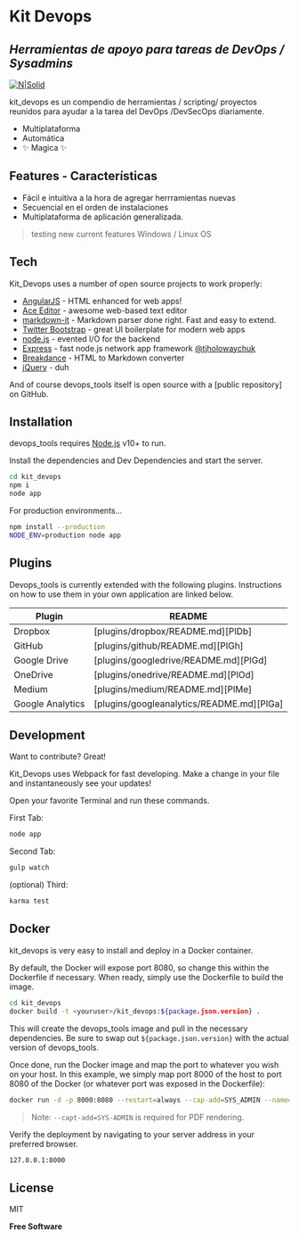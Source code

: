 # Kit Devops
## _Herramientas de apoyo para tareas de DevOps / Sysadmins_

[![N|Solid](https://cldup.com/dTxpPi9lDf.thumb.png)](https://nodesource.com/products/nsolid)


kit_devops es un compendio de herramientas / scripting/ proyectos reunidos para ayudar a la tarea
del DevOps /DevSecOps diariamente.

- Multiplataforma
- Automática
- ✨ Magica ✨

## Features - Características

- Fácil e intuitiva a la hora de agregar herrramientas nuevas
- Secuencial en el orden de instalaciones
- Multiplataforma de aplicación generalizada.

> testing new current features
> Windows / Linux OS 

## Tech

Kit_Devops uses a number of open source projects to work properly:

- [AngularJS] - HTML enhanced for web apps!
- [Ace Editor] - awesome web-based text editor
- [markdown-it] - Markdown parser done right. Fast and easy to extend.
- [Twitter Bootstrap] - great UI boilerplate for modern web apps
- [node.js] - evented I/O for the backend
- [Express] - fast node.js network app framework [@tjholowaychuk]
- [Breakdance](https://breakdance.github.io/breakdance/) - HTML
to Markdown converter
- [jQuery] - duh

And of course devops_tools itself is open source with a [public repository]
 on GitHub.

## Installation

devops_tools requires [Node.js](https://nodejs.org/) v10+ to run.

Install the dependencies and Dev Dependencies and start the server.

```sh
cd kit_devops
npm i
node app
```

For production environments...

```sh
npm install --production
NODE_ENV=production node app
```

## Plugins

Devops_tools is currently extended with the following plugins.
Instructions on how to use them in your own application are linked below.

| Plugin | README |
| ------ | ------ |
| Dropbox | [plugins/dropbox/README.md][PlDb] |
| GitHub | [plugins/github/README.md][PlGh] |
| Google Drive | [plugins/googledrive/README.md][PlGd] |
| OneDrive | [plugins/onedrive/README.md][PlOd] |
| Medium | [plugins/medium/README.md][PlMe] |
| Google Analytics | [plugins/googleanalytics/README.md][PlGa] |

## Development

Want to contribute? Great!

Kit_Devops uses Webpack for fast developing.
Make a change in your file and instantaneously see your updates!

Open your favorite Terminal and run these commands.

First Tab:

```sh
node app
```

Second Tab:

```sh
gulp watch
```

(optional) Third:

```sh
karma test
```

## Docker

kit_devops is very easy to install and deploy in a Docker container.

By default, the Docker will expose port 8080, so change this within the
Dockerfile if necessary. When ready, simply use the Dockerfile to
build the image.

```sh
cd kit_devops
docker build -t <youruser>/kit_devops:${package.json.version} .
```

This will create the devops_tools image and pull in the necessary dependencies.
Be sure to swap out `${package.json.version}` with the actual
version of devops_tools.

Once done, run the Docker image and map the port to whatever you wish on
your host. In this example, we simply map port 8000 of the host to
port 8080 of the Docker (or whatever port was exposed in the Dockerfile):

```sh
docker run -d -p 8000:8080 --restart=always --cap-add=SYS_ADMIN --name=kit_devops <youruser>/kit_devops:${package.json.version}
```

> Note: `--capt-add=SYS-ADMIN` is required for PDF rendering.

Verify the deployment by navigating to your server address in
your preferred browser.

```sh
127.0.0.1:8000
```

## License

MIT

**Free Software**

[//]: # (These are reference links used in the body of this note and get stripped out when the markdown processor does its job. There is no need to format nicely because it shouldn't be seen. Thanks SO - http://stackoverflow.com/questions/4823468/store-comments-in-markdown-syntax)

   [git-repo-url]: <https://github.com/pro-public/devops_tools.git>
   [markdown-it]: <https://github.com/markdown-it/markdown-it>
   [Ace Editor]: <http://ace.ajax.org>
   [node.js]: <http://nodejs.org>
   [Twitter Bootstrap]: <http://twitter.github.com/bootstrap/>
   [jQuery]: <http://jquery.com>
   [@tjholowaychuk]: <http://twitter.com/tjholowaychuk>
   [express]: <http://expressjs.com>
   [AngularJS]: <http://angularjs.org>
   [Gulp]: <http://gulpjs.com>
